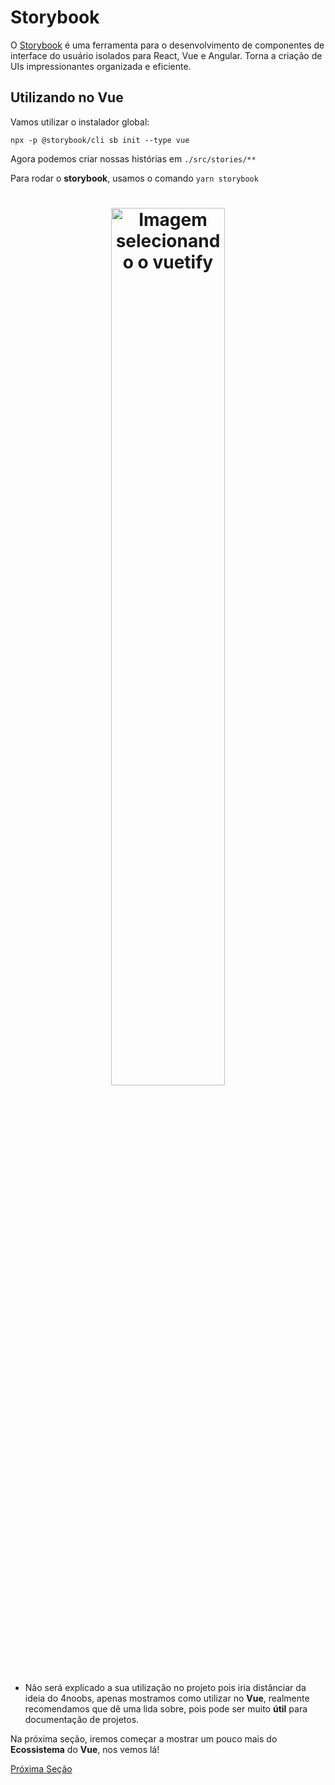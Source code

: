 # Storybook

O [Storybook](https://storybook.js.org/) é uma ferramenta para o desenvolvimento de componentes de interface do usuário isolados para React, Vue e Angular. Torna a criação de UIs impressionantes organizada e eficiente.

## Utilizando no Vue

Vamos utilizar o instalador global:

`npx -p @storybook/cli sb init --type vue`

Agora podemos criar nossas histórias em `./src/stories/**`

Para rodar o **storybook**, usamos o comando `yarn storybook`

<h1 align="center">
  <img src="../../../assets/Testes e Storybook/Storybook/storybook.png" alt="Imagem selecionando o vuetify" width="60%">
</h1>

* Não será explicado a sua utilização no projeto pois iria distânciar da ideia do 4noobs, apenas mostramos como utilizar no **Vue**, realmente recomendamos que dê uma lida sobre, pois pode ser muito **útil** para documentação de projetos.

Na próxima seção, iremos começar a mostrar um pouco mais do **Ecossistema** do **Vue**, nos vemos lá!

[Próxima Seção](../8%20-%20Ecossistema%20Vue/1%20-%20Nuxt.md)
